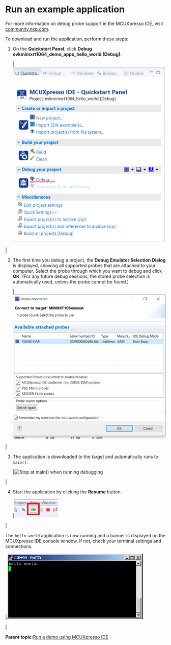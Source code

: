 # Run an example application

For more information on debug probe support in the MCUXpresso IDE, visit [community.nxp.com](https://community.nxp.com/message/630901).

To download and run the application, perform these steps:

1.  On the **Quickstart Panel**, click **Debug evkmimxrt1064\_demo\_apps\_hello\_world \[Debug\]**.

    |![](../images/debug_hello_world_case_rt1064.png "Debugging hello_world case")

|

2.  The first time you debug a project, the **Debug Emulator Selection Dialog** is displayed, showing all supported probes that are attached to your computer. Select the probe through which you want to debug and click **OK**. \(For any future debug sessions, the stored probe selection is automatically used, unless the probe cannot be found.\)

    |![](../images/attached_probes_debug_emulator_selection_rt1064.png "Attached Probes: debug emulator selection")

|

3.  The application is downloaded to the target and automatically runs to `main()`.

    |![](../images/stop_at_main_when_running_debugging_rt1064.png "Stop at main() when running
											debugging")

|

4.  Start the application by clicking the **Resume** button.

    |![](../images/resume_button.png "Resume button")

|


The `hello_world` application is now running and a banner is displayed on the MCUXpresso IDE console window. If not, check your terminal settings and connections.

|![](../images/text_display_hello_world_demo_rt1020.png "Text display of the hello_world demo")

|

**Parent topic:**[Run a demo using MCUXpresso IDE](../topics/run_a_demo_using_mcuxpresso_ide.md)


